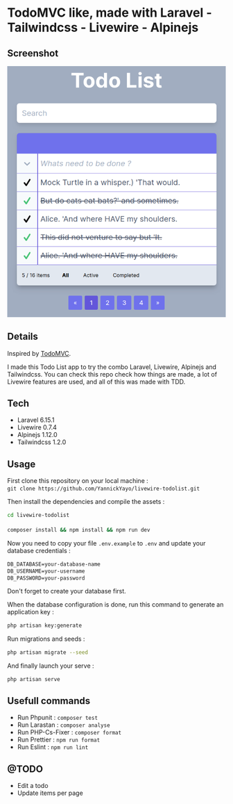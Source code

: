# TodoMVC like, made with Laravel - Tailwindcss - Livewire - Alpinejs

## Screenshot

![TodoList](/screenshots/screenshot_app.png)

## Details

Inspired by [TodoMVC](http://todomvc.com/).

I made this Todo List app to try the combo Laravel, Livewire, Alpinejs and Tailwindcss.
You can check this repo check how things are made, a lot of Livewire features are used, and all of this was made with TDD.

## Tech

-   Laravel 6.15.1
-   Livewire 0.7.4
-   Alpinejs 1.12.0
-   Tailwindcss 1.2.0

## Usage

First clone this repository on your local machine : <br>
`git clone https://github.com/YannickYayo/livewire-todolist.git` <br>

Then install the dependencies and compile the assets : <br>

```bash
cd livewire-todolist

composer install && npm install && npm run dev
```

Now you need to copy your file `.env.example` to `.env` and update your database credentials :

```
DB_DATABASE=your-database-name
DB_USERNAME=your-username
DB_PASSWORD=your-password
```

Don't forget to create your database first. <br>

When the database configuration is done, run this command to generate an application key :

```bash
php artisan key:generate
```

Run migrations and seeds :

```bash
php artisan migrate --seed
```

And finally launch your serve :

```bash
php artisan serve
```

## Usefull commands

-   Run Phpunit : `composer test`
-   Run Larastan : `composer analyse`
-   Run PHP-Cs-Fixer : `composer format`
-   Run Prettier : `npm run format`
-   Run Eslint : `npm run lint`

## @TODO

-   Edit a todo
-   Update items per page
